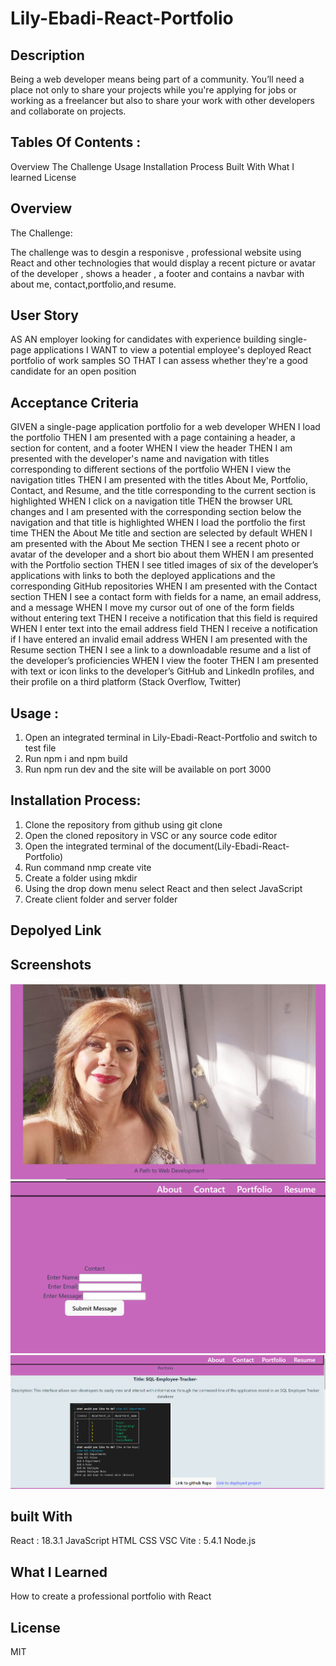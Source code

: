 # Lily-Ebadi-React-Portfolio

## Description 
Being a web developer means being part of a community. You’ll need a place not only to share your projects while you're applying for jobs or working as a freelancer but also to share your work with other developers and collaborate on projects.

## Tables Of Contents :
Overview
The Challenge
Usage
Installation Process
Built With 
What I learned
License

## Overview

The Challenge:

The challenge was to desgin a responisve , professional website using React and other technologies that would display a recent picture or avatar of the developer , shows a header , a footer and contains a navbar with about me, contact,portfolio,and resume.

## User Story 

AS AN employer looking for candidates with experience building single-page applications
I WANT to view a potential employee's deployed React portfolio of work samples
SO THAT I can assess whether they're a good candidate for an open position

## Acceptance Criteria

GIVEN a single-page application portfolio for a web developer
WHEN I load the portfolio
THEN I am presented with a page containing a header, a section for content, and a footer
WHEN I view the header
THEN I am presented with the developer's name and navigation with titles corresponding to different sections of the portfolio
WHEN I view the navigation titles
THEN I am presented with the titles About Me, Portfolio, Contact, and Resume, and the title corresponding to the current section is highlighted
WHEN I click on a navigation title
THEN the browser URL changes and I am presented with the corresponding section below the navigation and that title is highlighted
WHEN I load the portfolio the first time
THEN the About Me title and section are selected by default
WHEN I am presented with the About Me section
THEN I see a recent photo or avatar of the developer and a short bio about them
WHEN I am presented with the Portfolio section
THEN I see titled images of six of the developer’s applications with links to both the deployed applications and the corresponding GitHub repositories
WHEN I am presented with the Contact section
THEN I see a contact form with fields for a name, an email address, and a message
WHEN I move my cursor out of one of the form fields without entering text
THEN I receive a notification that this field is required
WHEN I enter text into the email address field
THEN I receive a notification if I have entered an invalid email address
WHEN I am presented with the Resume section
THEN I see a link to a downloadable resume and a list of the developer’s proficiencies
WHEN I view the footer
THEN I am presented with text or icon links to the developer’s GitHub and LinkedIn profiles, and their profile on a third platform (Stack Overflow, Twitter)
 
## Usage :

1. Open an integrated terminal in Lily-Ebadi-React-Portfolio and switch to test file
2. Run npm i and npm build
3. Run npm run dev and the site will be available on port 3000

## Installation Process: 

1. Clone the repository from github using git clone
2. Open the cloned repository in VSC or any source code editor
3. Open the integrated terminal of the document(Lily-Ebadi-React-Portfolio) 
4. Run command nmp create vite 
5. Create a folder using mkdir
6. Using the drop down menu select React and then select JavaScript
7. Create client folder and server folder

## Depolyed Link 

## Screenshots
![screenshot of my website](./test/src/assets/aboutme.png)
![screenshot of my  website](./test/src/assets/contace.png)
![screenshot of my website](./test/src/assets/reactportfolio.0.png)

## built With 
React : 18.3.1
JavaScript
HTML
CSS
VSC
Vite : 5.4.1
Node.js



## What I Learned

How to create a professional portfolio with React

## License 
MIT




